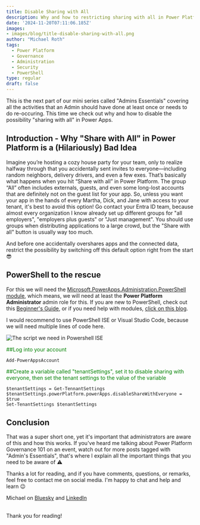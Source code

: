 ```yaml
---
title: Disable Sharing with All
description: Why and how to restricting sharing with all in Power Platform
date: '2024-11-20T07:11:06.185Z'
images: 
- images/blog/title-disable-sharing-with-all.png
author: "Michael Roth"
tags:
  - Power Platform
  - Governance
  - Administration
  - Security
  - PowerShell
type: regular
draft: false
---
```


This is the next part of our mini series called "Admins Essentials" covering all the activities that an Admin should have done at least once or needs to do re-occuring. This time we check out why and how to disable the possibility "sharing with all" in Power Apps.

## Introduction - Why "Share with All" in Power Platform is a (Hilariously) Bad Idea

Imagine you’re hosting a cozy house party for your team, only to realize halfway through that you accidentally sent invites to everyone—including random neighbors, delivery drivers, and even a few exes. That’s basically what happens when you hit “Share with all” in Power Platform. 
The group “All” often includes externals, guests, and even some long-lost accounts that are definitely not on the guest list for your app. So, unless you want your app in the hands of every Martha, Dick, and Jane with access to your tenant, it's best to avoid this option!
Go contact your Entra ID team, because almost every organization I know already set up different groups for "all employers", "employers plus guests" or "Just management". You should use groups when distributing applications to a large crowd, but the "Share with all" button is usually way too much.

And before one accidentally overshares apps and the connected data, restrict the possibility by switching off this default option right from the start 😎

## PowerShell to the rescue

For this we will need the [Microsoft.PowerApps.Administration.PowerShell module](https://www.powershellgallery.com/packages/Microsoft.PowerApps.Administration.PowerShell/2.0.112), which means, we will need at least the **Power Platform Administrator** admin role for this.
If you are new to PowerShell, check out this [Beginner's Guide](https://www.michaelroth42.com/post/2024-04-10-getting-started-with-powershell/), or if you need help with modules, [click on this blog](https://www.michaelroth42.com/post/2024-04-16-ise-modules-and-roles-copy/).

I would recommend to use PowerShell ISE or Visual Studio Code, because we will need multiple lines of code here.

![The script we need in Powershell ISE](/images/Disable_Sharing_With_All_1.png)

<span style="color:green">##Log into your account</span>
```
Add-PowerAppsAccount
```
<span style="color:green">##Create a variable called "tenantSettings", set it to disable sharing with everyone, then set the tenant settings to the value of the variable</span>

```
$tenantSettings = Get-TennantSettings
$tenantSettings.powerPlatform.powerApps.disableShareWithEveryone = $true
Set-TenantSettings $tenantSettings 
```

## Conclusion

That was a super short one, yet it's important that administrators are aware of this and how this works. If you've heard me talking about Power Platform Governance 101 on an event, watch out for more posts tagged with "Admin's Essentials", that's where I explain all the important things that you need to be aware of ⚠️

Thanks a lot for reading, and if you have comments, questions, or remarks, feel free to contact me on social media. I'm happy to chat and help and learn 😉

Michael on [Bluesky](https://bsky.app/profile/michael42.bsky.social) and [LinkedIn](https://www.linkedin.com/in/michaelroth42/)

<br> Thank you for reading!




